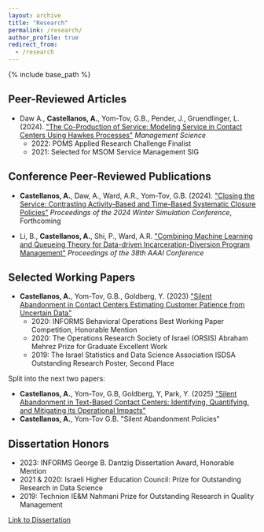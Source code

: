 ```yaml
---
layout: archive
title: "Research"
permalink: /research/
author_profile: true
redirect_from:
  - /research
---
```


{% include base_path %}


## Peer-Reviewed Articles 
* Daw A., **Castellanos, A.**, Yom-Tov, G.B., Pender, J., Gruendlinger, L. (2024). ["The Co-Production of Service: Modeling Service in Contact Centers Using Hawkes Processes"](https://pubsonline.informs.org/doi/abs/10.1287/mnsc.2021.04060)  _Management Science_
  * 2022: POMS Applied Research Challenge Finalist 
  * 2021: Selected for MSOM Service Management SIG
  
## Conference Peer-Reviewed Publications
* **Castellanos, A.**, Daw, A., Ward, A.R., Yom-Tov, G.B. (2024).  ["Closing the Service: Contrasting Activity-Based and Time-Based Systematic Closure Policies"](https://bpb-us-w2.wpmucdn.com/voices.uchicago.edu/dist/d/2749/files/2024/08/Closing_the_Service_WinterSim2024.pdf)  _Proceedings of the 2024 Winter Simulation Conference_, Forthcoming

* Li, B., **Castellanos, A.**, Shi, P., Ward, A.R. ["Combining Machine Learning and Queueing Theory for Data-driven Incarceration-Diversion Program Management"](https://ojs.aaai.org/index.php/AAAI/article/view/30330)  _Proceedings of the 38th AAAI Conference_
  
## Selected Working Papers
* **Castellanos, A.**, Yom-Tov, G.B., Goldberg, Y. (2023) ["Silent Abandonment in Contact Centers Estimating Customer Patience from Uncertain Data"](https://arxiv.org/abs/2304.11754v2)
  * 2020: INFORMS Behavioral Operations Best Working Paper Competition, Honorable Mention
  * 2020: The Operations Research Society of Israel (ORSIS) Abraham Mehrez Prize for Graduate Excellent Work
  * 2019:  The Israel Statistics and Data Science Association ISDSA Outstanding Research Poster, Second Place

Split into the next two papers: 
  * **Castellanos, A.**, Yom-Tov, G.B, Goldberg, Y, Park, Y. (2025) ["Silent Abandonment in Text-Based Contact Centers: Identifying, Quantifying, and Mitigating its Operational Impacts"](https://arxiv.org/abs/2501.08869)
   * **Castellanos, A.**, Yom-Tov G.B. "Silent Abandonment Policies"

## Dissertation Honors
* 2023: INFORMS George B. Dantzig Dissertation Award, Honorable Mention
* 2021 & 2020: Israeli Higher Education Council: Prize for Outstanding Research in Data Science
* 2019: Technion IE&M Nahmani Prize for Outstanding Research in Quality Management

[Link to Dissertation](https://gality.net.technion.ac.il/files/2024/12/Antonio_Castellanos_PhD_Aug_2022.pdf)
  
